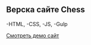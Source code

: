 ## Верска сайте Chess

-HTML,
-CSS,
-JS,
-Gulp

[Смотреть демо сайт](https://valeriy-usatov.github.io/chess/)
